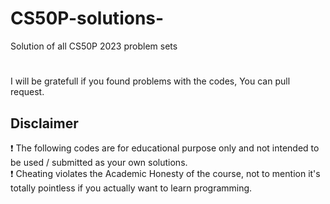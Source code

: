 # CS50P-solutions-
Solution of all CS50P 2023 problem sets
#
I will be gratefull if you found problems with the codes, You can pull request.

## Disclaimer
❗ The following codes are for educational purpose only and not intended to be used / submitted as your own solutions.\
❗ Cheating violates the Academic Honesty of the course, not to mention it's totally pointless if you actually want to learn programming.
